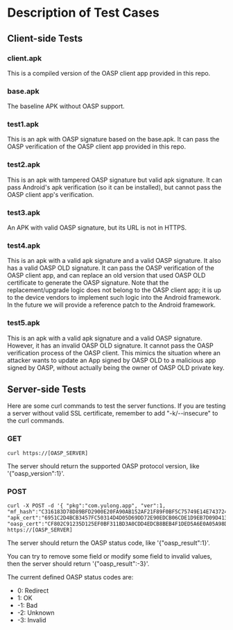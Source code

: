 # Description of Test Cases

## Client-side Tests

### client.apk

This is a compiled version of the OASP client app provided in this repo.

### base.apk

The baseline APK without OASP support.

### test1.apk

This is an apk with OASP signature based on the base.apk. It can pass the OASP verification of the OASP client app provided in this repo.

### test2.apk

This is an apk with tampered OASP signature but valid apk signature. It can pass Android's apk verification (so it can be installed), but cannot pass the OASP client app's verification.

### test3.apk

An APK with valid OASP signature, but its URL is not in HTTPS.

### test4.apk

This is an apk with a valid apk signature and a valid OASP signature. It also has a valid OASP OLD signature. It can pass the OASP verification of the OASP client app, and can replace an old version that used OASP OLD certificate to generate the OASP signature. Note that the replacement/upgrade logic does not belong to the OASP client app; it is up to the device vendors to implement such logic into the Android framework. In the future we will provide a reference patch to the Android framework.

### test5.apk

This is an apk with a valid apk signature and a valid OASP signature. However, it has an invalid OASP OLD signature. It cannot pass the OASP verification process of the OASP client. This mimics the situation where an attacker wants to update an App signed by OASP OLD to a malicious app signed by OASP, without actually being the owner of OASP OLD private key.


## Server-side Tests

Here are some curl commands to test the server functions. If you are testing a server without valid SSL certificate, remember to add "-k/--insecure" to the curl commands.

### GET

```
curl https://[OASP_SERVER]
```

The server should return the supported OASP protocol version, like '{"oasp_version":1}'.

### POST

```
curl -X POST -d '{ "pkg":"com.yulong.app", "ver":1, "mf_hash":"C316183D78D89BFD2900E20FA90AB152AF21F89F0BF5C75749E14E743724C51F", "apk_cert":"6951C2D4BCB3457FC50314D4D05D69DD72E90EDCB06CDE1D9EB7D09D413F4B4C", "oasp_cert":"CF802C91235D125EF0BF311BD3A0CDD4EDCB8BEB4F1DED5A6E0A05A98D77047A"}' https://[OASP_SERVER]
```

The server should return the OASP status code, like '{"oasp_result":1}'.

You can try to remove some field or modify some field to invalid values, then the server should return '{"oasp_result":-3}'.

The current defined OASP status codes are:
* 0: Redirect
* 1: OK
* -1: Bad
* -2: Unknown
* -3: Invalid
